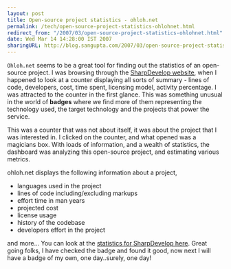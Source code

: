 ```yaml
---
layout: post
title: Open-source project statistics - ohloh.net
permalink: /tech/open-source-project-statistics-ohlohnet.html
redirect_from: "/2007/03/open-source-project-statistics-ohlohnet.html"
date: Wed Mar 14 14:28:00 IST 2007
sharingURL: http://blog.sangupta.com/2007/03/open-source-project-statistics-ohlohnet.html
---
```


`Ohloh.net` seems to be a great tool for finding out the statistics of an open-source 
project. I was browsing through the <a href="http://www.icsharpcode.com/">SharpDevelop 
website</a>, when I happened to look at a counter displaying all sorts of summary - lines 
of code, developers, cost, time spent, licensing model, activity percentage. I was attracted 
to the counter in the first glance. This was something unusual in the world of **badges** 
where we find more of them representing the technology used, the target technology and the 
projects that power the service.

This was a counter that was not about itself, it was about the project that I was interested 
in. I clicked on the counter, and what opened was a magicians box. With loads of information, 
and a wealth of statistics, the dashboard was analyzing this open-source project, and 
estimating various metrics.

ohloh.net displays the following information about a project,

* languages used in the project
* lines of code including/excluding markups
* effort time in man years
* projected cost
* license usage
* history of the codebase
* developers effort in the project


and more... You can look at the <a href="http://www.ohloh.net/projects/3544">statistics for 
SharpDevelop here</a>. Great going folks, I have checked the badge and found it good, now 
next I will have a badge of my own, one day..surely, one day!
